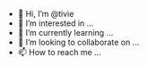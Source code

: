 - 👋 Hi, I’m @tivie
- 👀 I’m interested in ...
- 🌱 I’m currently learning ...
- 💞️ I’m looking to collaborate on ...
- 📫 How to reach me ...

<!---
tivie/tivie is a ✨ special ✨ repository because its `README.md` (this file) appears on your GitHub profile.
You can click the Preview link to take a look at your changes.
--->
